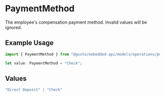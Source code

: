 # PaymentMethod

The employee's compensation payment method. Invalid values will be ignored.

## Example Usage

```typescript
import { PaymentMethod } from "@gusto/embedded-api/models/operations/putv1companiescompanyidpayrolls.js";

let value: PaymentMethod = "Check";
```

## Values

```typescript
"Direct Deposit" | "Check"
```